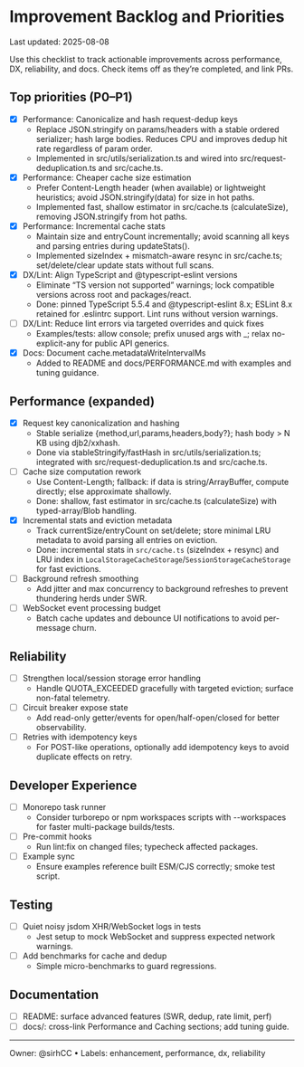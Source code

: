 # Improvement Backlog and Priorities

Last updated: 2025-08-08

Use this checklist to track actionable improvements across performance, DX, reliability, and docs. Check items off as they’re completed, and link PRs.

## Top priorities (P0–P1)

- [x] Performance: Canonicalize and hash request-dedup keys
  - Replace JSON.stringify on params/headers with a stable ordered serializer; hash large bodies. Reduces CPU and improves dedup hit rate regardless of param order.
  - Implemented in src/utils/serialization.ts and wired into src/request-deduplication.ts and src/cache.ts.
- [x] Performance: Cheaper cache size estimation
  - Prefer Content-Length header (when available) or lightweight heuristics; avoid JSON.stringify(data) for size in hot paths.
  - Implemented fast, shallow estimator in src/cache.ts (calculateSize), removing JSON.stringify from hot paths.
- [x] Performance: Incremental cache stats
  - Maintain size and entryCount incrementally; avoid scanning all keys and parsing entries during updateStats().
  - Implemented sizeIndex + mismatch-aware resync in src/cache.ts; set/delete/clear update stats without full scans.
- [x] DX/Lint: Align TypeScript and @typescript-eslint versions
  - Eliminate “TS version not supported” warnings; lock compatible versions across root and packages/react.
  - Done: pinned TypeScript 5.5.4 and @typescript-eslint 8.x; ESLint 8.x retained for .eslintrc support. Lint runs without version warnings.
- [ ] DX/Lint: Reduce lint errors via targeted overrides and quick fixes
  - Examples/tests: allow console; prefix unused args with _; relax no-explicit-any for public API generics.
- [x] Docs: Document cache.metadataWriteIntervalMs
  - Added to README and docs/PERFORMANCE.md with examples and tuning guidance.

## Performance (expanded)

- [x] Request key canonicalization and hashing
  - Stable serialize {method,url,params,headers,body?}; hash body > N KB using djb2/xxhash.
  - Done via stableStringify/fastHash in src/utils/serialization.ts; integrated with src/request-deduplication.ts and src/cache.ts.
- [ ] Cache size computation rework
  - Use Content-Length; fallback: if data is string/ArrayBuffer, compute directly; else approximate shallowly.
  - Done: shallow, fast estimator in src/cache.ts (calculateSize) with typed-array/Blob handling.
- [x] Incremental stats and eviction metadata
  - Track currentSize/entryCount on set/delete; store minimal LRU metadata to avoid parsing all entries on eviction.
  - Done: incremental stats in `src/cache.ts` (sizeIndex + resync) and LRU index in `LocalStorageCacheStorage`/`SessionStorageCacheStorage` for fast evictions.
- [ ] Background refresh smoothing
  - Add jitter and max concurrency to background refreshes to prevent thundering herds under SWR.
- [ ] WebSocket event processing budget
  - Batch cache updates and debounce UI notifications to avoid per-message churn.

## Reliability

- [ ] Strengthen local/session storage error handling
  - Handle QUOTA_EXCEEDED gracefully with targeted eviction; surface non-fatal telemetry.
- [ ] Circuit breaker expose state
  - Add read-only getter/events for open/half-open/closed for better observability.
- [ ] Retries with idempotency keys
  - For POST-like operations, optionally add idempotency keys to avoid duplicate effects on retry.

## Developer Experience

- [ ] Monorepo task runner
  - Consider turborepo or npm workspaces scripts with --workspaces for faster multi-package builds/tests.
- [ ] Pre-commit hooks
  - Run lint:fix on changed files; typecheck affected packages.
- [ ] Example sync
  - Ensure examples reference built ESM/CJS correctly; smoke test script.

## Testing

- [ ] Quiet noisy jsdom XHR/WebSocket logs in tests
  - Jest setup to mock WebSocket and suppress expected network warnings.
- [ ] Add benchmarks for cache and dedup
  - Simple micro-benchmarks to guard regressions.

## Documentation

- [ ] README: surface advanced features (SWR, dedup, rate limit, perf)
- [ ] docs/: cross-link Performance and Caching sections; add tuning guide.

---

Owner: @sirhCC  •  Labels: enhancement, performance, dx, reliability
